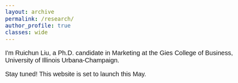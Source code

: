 ```yaml
---
layout: archive
permalink: /research/
author_profile: true
classes: wide
---
```


<style>
  body {
    font-family: Arial;
    font-size: 20px;
  }
</style>

<p>I'm Ruichun Liu, a Ph.D. candidate in Marketing at the Gies College of Business, University of Illinois Urbana-Champaign.</p>

<p>Stay tuned! This website is set to launch this May.</p>